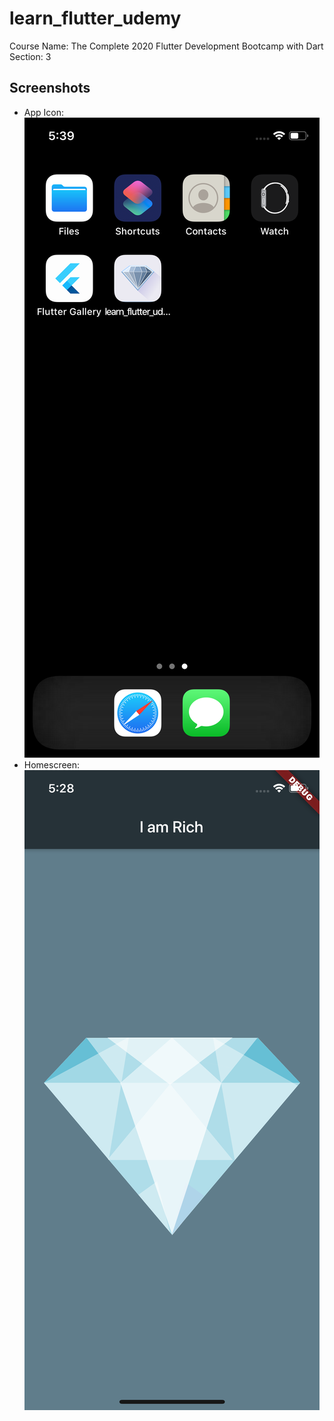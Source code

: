 # learn_flutter_udemy

Course Name: The Complete 2020 Flutter Development Bootcamp with Dart
Section: 3

## Screenshots
- App Icon: ![](iar-icon.png)
- Homescreen: ![](iar-homescreen.png)


